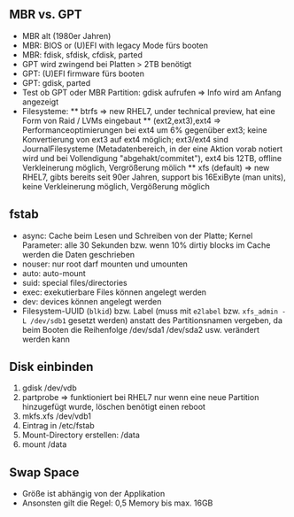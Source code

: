 ## MBR vs. GPT
* MBR alt (1980er Jahren)
* MBR: BIOS or (U)EFI with legacy Mode fürs booten
* MBR: fdisk, sfdisk, cfdisk, parted
* GPT wird zwingend bei Platten > 2TB benötigt
* GPT: (U)EFI firmware fürs booten
* GPT: gdisk, parted
* Test ob GPT oder MBR Partition: gdisk aufrufen => Info wird am Anfang angezeigt
* Filesysteme: 
** btrfs => new RHEL7, under technical preview, hat eine Form von Raid / LVMs eingebaut
** (ext2,ext3),ext4 => Performanceoptimierungen bei ext4 um 6% gegenüber ext3; keine Konvertierung von ext3 auf ext4 möglich; ext3/ext4 sind JournalFilesysteme (Metadatenbereich, in der eine Aktion vorab notiert wird und bei Vollendigung "abgehakt/commitet"), ext4 bis 12TB, offline Verkleinerung möglich, Vergrößerung mölich
** xfs (default) => new RHEL7, gibts bereits seit 90er Jahren, support bis 16ExiByte (man units), keine Verkleinerung möglich, Vergößerung möglich

## fstab
* async: Cache beim Lesen und Schreiben von der Platte; Kernel Parameter: alle 30 Sekunden bzw. wenn 10% dirtiy blocks im Cache werden die Daten geschrieben
* nouser: nur root darf mounten und umounten
* auto: auto-mount
* suid: special files/directories
* exec: exekutierbare Files können angelegt werden
* dev: devices können angelegt werden
* Filesystem-UUID (`blkid`) bzw. Label (muss mit `e2label` bzw. `xfs_admin -L /dev/sdb1` gesetzt werden) anstatt des Partitionsnamen vergeben, da beim Booten die Reihenfolge /dev/sda1 /dev/sda2 usw. verändert werden kann

## Disk einbinden
1. gdisk /dev/vdb
2. partprobe => funktioniert bei RHEL7 nur wenn eine neue Partition hinzugefügt wurde, löschen benötigt einen reboot
3. mkfs.xfs /dev/vdb1
4. Eintrag in /etc/fstab
5. Mount-Directory erstellen: /data
6. mount /data

## Swap Space
* Größe ist abhängig von der Applikation
* Ansonsten gilt die Regel: 0,5 Memory bis max. 16GB
